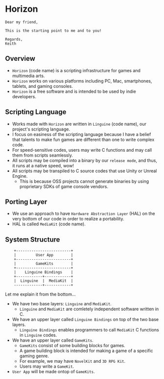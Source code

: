 Horizon
=======

```
Dear my friend,

This is the starting point to me and to you!

Regards,
Keith
```

## Overview

* `Horizon` (code name) is a scripting infrastructure for games and multimedia arts.
* `Horizon` works on various platforms including PC, Mac, smartphones, tablets, and gaming consoles.
* `Horizon` is a free software and is intended to be used by indie developers.

## Scripting Language

* Works made with `Horizon` are written in `Linguine` (code name), our project's scripting language.
* I focus on easiness of the scripting language because I have a belief that talents to make fun games are different than one to write complex code.
* For speed-sensitive codes, users may write C functions and may call them from scripts seamlessly.
* All scripts may be compiled into a binary by our `release mode`, and thus, it runs at a native speed, wow!
* All scripts may be transpiled to C source codes that use Unity or Unreal Engine.
    * This is because OSS projects cannot generate binaries by using proprietary SDKs of game console vendors.

## Porting Layer

* We use an approach to have `Hardware Abstraction Layer` (HAL) on the very bottom of our code in order to realize a portability.
* HAL is called `MediaKit` (code name).

## System Structure

```
    +-------------------------+
    |         User App        |
    +-------------------------+
    |         GameKits        |
    +-------------------------+
	|    Linguine Bindings    |
    +------------+------------+
    |  Linguine  |  MediaKit  |
    -------------+------------+
```

Let me explain it from the bottom...

* We have two base layers: `Linguine` and `MediaKit`.
    * `Linguine` and `MediaKit` are comletely independent software written in C.
* We have an upper layer called `Linguine Bindings` on top of the two base layers.
    * `Linguine Bindings` enables programmers to call `MediaKit` C functions in `Linguine` codes.
* We have an upper layer called `GameKits`.
    * `GameKits` consist of some building blocks for games.
	* A game building block is intended for making a game of a specific gaming genre.
    * For example, we may have `NovelKit` and `3D RPG Kit`.
    * Users may write a `GameKit`. 
* `User App` will be made ontop of `GameKits`.
